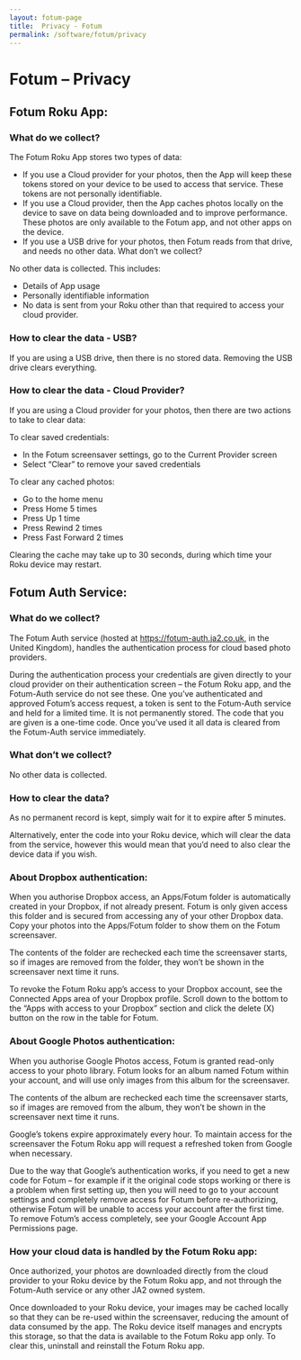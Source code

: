```yaml
---
layout: fotum-page
title:  Privacy - Fotum
permalink: /software/fotum/privacy
---
```


# Fotum – Privacy

## Fotum Roku App:

### What do we collect?

The Fotum Roku App stores two types of data:

- If you use a Cloud provider for your photos, then the App will keep these tokens stored on your device to be used to access that service. These tokens are not personally identifiable.
- If you use a Cloud provider, then the App caches photos locally on the device to save on data being downloaded and to improve performance. These photos are only available to the Fotum app, and not other apps on the device.
- If you use a USB drive for your photos, then Fotum reads from that drive, and needs no other data.
What don’t we collect?

No other data is collected. This includes:

- Details of App usage
- Personally identifiable information
- No data is sent from your Roku other than that required to access your cloud provider.

### How to clear the data - USB?

If you are using a USB drive, then there is no stored data. Removing the USB drive clears everything.


### How to clear the data - Cloud Provider?

If you are using a Cloud provider for your photos, then there are two actions to take to clear data:

To clear saved credentials:

- In the Fotum screensaver settings, go to the Current Provider screen
- Select “Clear” to remove your saved credentials

To clear any cached photos:

- Go to the home menu
- Press Home 5 times
- Press Up 1 time
- Press Rewind 2 times
- Press Fast Forward 2 times

Clearing the cache may take up to 30 seconds, during which time your Roku device may restart.

## Fotum Auth Service:

### What do we collect?

The Fotum Auth service (hosted at https://fotum-auth.ja2.co.uk, in the United Kingdom), handles the authentication process for cloud based photo providers.

During the authentication process your credentials are given directly to your cloud provider on their authentication screen – the Fotum Roku app, and the Fotum-Auth service do not see these. One you’ve authenticated and approved Fotum’s access request, a token is sent to the Fotum-Auth service and held for a limited time. It is not permanently stored. The code that you are given is a one-time code. Once you’ve used it all data is cleared from the Fotum-Auth service immediately.

### What don’t we collect?

No other data is collected.

### How to clear the data?

As no permanent record is kept, simply wait for it to expire after 5 minutes.

Alternatively, enter the code into your Roku device, which will clear the data from the service, however this would mean that you’d need to also clear the device data if you wish.

### About Dropbox authentication:

When you authorise Dropbox access, an Apps/Fotum folder is automatically created in your Dropbox, if not already present. Fotum is only given access this folder and is secured from accessing any of your other Dropbox data. Copy your photos into the Apps/Fotum folder to show them on the Fotum screensaver.

The contents of the folder are rechecked each time the screensaver starts, so if images are removed from the folder, they won’t be shown in the screensaver next time it runs.

To revoke the Fotum Roku app’s access to your Dropbox account, see the Connected Apps area of your Dropbox profile. Scroll down to the bottom to the “Apps with access to your Dropbox” section and click the delete (X) button on the row in the table for Fotum.

### About Google Photos authentication:

When you authorise Google Photos access, Fotum is granted read-only access to your photo library. Fotum looks for an album named Fotum within your account, and will use only images from this album for the screensaver.

The contents of the album are rechecked each time the screensaver starts, so if images are removed from the album, they won’t be shown in the screensaver next time it runs.

Google’s tokens expire approximately every hour. To maintain access for the screensaver the Fotum Roku app will request a refreshed token from Google when necessary.

Due to the way that Google’s authentication works, if you need to get a new code for Fotum – for example if it the original code stops working or there is a problem when first setting up, then you will need to go to your account settings and completely remove access for Fotum before re-authorizing, otherwise Fotum will be unable to access your account after the first time. To remove Fotum’s access completely, see your Google Account App Permissions page.

### How your cloud data is handled by the Fotum Roku app:

Once authorized, your photos are downloaded directly from the cloud provider to your Roku device by the Fotum Roku app, and not through the Fotum-Auth service or any other JA2 owned system.

Once downloaded to your Roku device, your images may be cached locally so that they can be re-used within the screensaver, reducing the amount of data consumed by the app. The Roku device itself manages and encrypts this storage, so that the data is available to the Fotum Roku app only. To clear this, uninstall and reinstall the Fotum Roku app.
